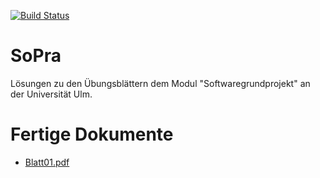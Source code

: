 [![Build Status](https://travis-ci.org/aul12/GdRa.svg?branch=master)](https://travis-ci.org/aul12/GdRa)
# SoPra 
Lösungen zu den Übungsblättern dem Modul "Softwaregrundprojekt" an der Universität Ulm.

# Fertige Dokumente
 * [Blatt01.pdf](https://aul12.github.io/SoPra/Blatt01.pdf)
